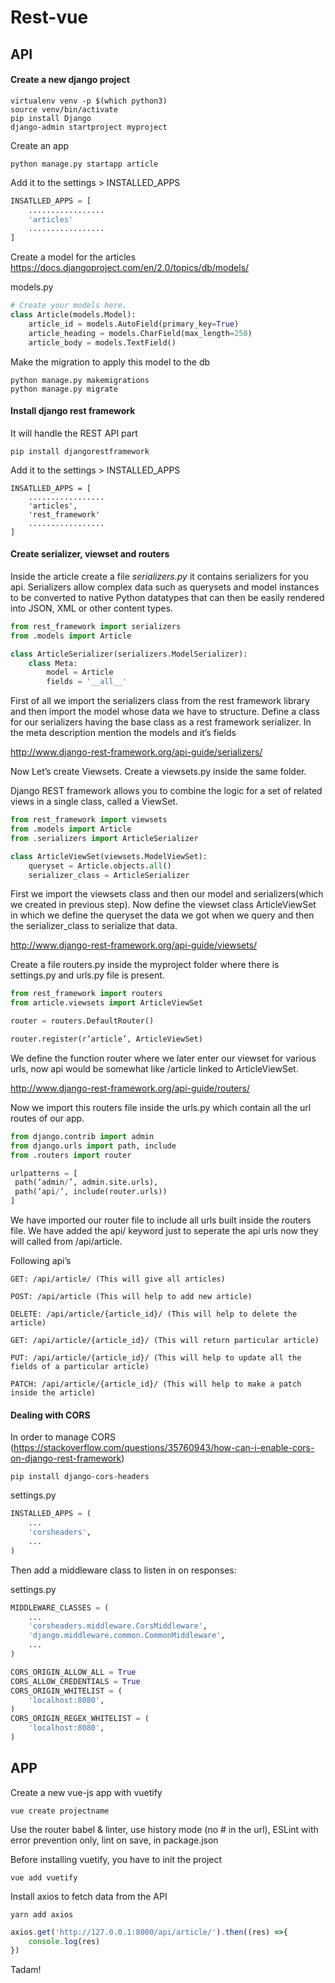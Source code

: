 # Rest-vue

## API

#### Create a new django project
```
virtualenv venv -p $(which python3)
source venv/bin/activate
pip install Django
django-admin startproject myproject
```

Create an app
```
python manage.py startapp article
```

Add it to the settings > INSTALLED_APPS
```python
INSATLLED_APPS = [
    .................
    'articles'
    .................
]
```

Create a model for the articles
https://docs.djangoproject.com/en/2.0/topics/db/models/

models.py
```python
# Create your models here.
class Article(models.Model):
    article_id = models.AutoField(primary_key=True)
    article_heading = models.CharField(max_length=250)
    article_body = models.TextField()
```

Make the migration to apply this model to the db

```
python manage.py makemigrations
python manage.py migrate
```

#### Install django rest framework 
It will handle the REST API part

```
pip install djangorestframework
```

Add it to the settings > INSTALLED_APPS

```
INSATLLED_APPS = [
    .................
    'articles',
    'rest_framework'
    .................
]
```
#### Create serializer, viewset and routers
Inside the article create a file *serializers.py* it contains serializers for you api. Serializers allow complex data such as querysets and model instances to be converted to native Python datatypes that can then be easily rendered into JSON, XML or other content types.

```python
from rest_framework import serializers
from .models import Article

class ArticleSerializer(serializers.ModelSerializer):
    class Meta:
        model = Article
        fields = '__all__'
```
First of all we import the serializers class from the rest framework library and then import the model whose data we have to structure. Define a class for our serializers having the base class as a rest framework serializer. In the meta description mention the models and it’s fields

http://www.django-rest-framework.org/api-guide/serializers/

Now Let’s create Viewsets. Create a viewsets.py inside the same folder.

Django REST framework allows you to combine the logic for a set of related views in a single class, called a ViewSet.

```python
from rest_framework import viewsets
from .models import Article
from .serializers import ArticleSerializer

class ArticleViewSet(viewsets.ModelViewSet):
    queryset = Article.objects.all()
    serializer_class = ArticleSerializer
```

First we import the viewsets class and then our model and serializers(which we created in previous step). Now define the viewset class ArticleViewSet in which we define the queryset the data we got when we query and then the serializer_class to serialize that data.

http://www.django-rest-framework.org/api-guide/viewsets/


Create a file routers.py inside the myproject folder where there is settings.py and urls.py file is present.

```python
from rest_framework import routers
from article.viewsets import ArticleViewSet

router = routers.DefaultRouter()

router.register(r’article’, ArticleViewSet)
```
We define the function router where we later enter our viewset for various urls, now api would be somewhat like /article linked to ArticleViewSet.

http://www.django-rest-framework.org/api-guide/routers/

Now we import this routers file inside the urls.py which contain all the url routes of our app.

```python
from django.contrib import admin
from django.urls import path, include
from .routers import router

urlpatterns = [
 path(‘admin/’, admin.site.urls),
 path(‘api/’, include(router.urls))
]
```

We have imported our router file to include all urls built inside the routers file. We have added the api/ keyword just to seperate the api urls now they will called from /api/article.


Following api’s
```
GET: /api/article/ (This will give all articles)

POST: /api/article (This will help to add new article)

DELETE: /api/article/{article_id}/ (This will help to delete the article)

GET: /api/article/{article_id}/ (This will return particular article)

PUT: /api/article/{article_id}/ (This will help to update all the fields of a particular article)

PATCH: /api/article/{article_id}/ (This will help to make a patch inside the article)
```

#### Dealing with CORS

In order to manage CORS (https://stackoverflow.com/questions/35760943/how-can-i-enable-cors-on-django-rest-framework)

```
pip install django-cors-headers
```

settings.py
```python
INSTALLED_APPS = (
    ...
    'corsheaders',
    ...
)
```

Then add a middleware class to listen in on responses:

settings.py
```python
MIDDLEWARE_CLASSES = (
    ...
    'corsheaders.middleware.CorsMiddleware',  
    'django.middleware.common.CommonMiddleware',  
    ...
)

CORS_ORIGIN_ALLOW_ALL = True
CORS_ALLOW_CREDENTIALS = True
CORS_ORIGIN_WHITELIST = (
    'localhost:8080',
)
CORS_ORIGIN_REGEX_WHITELIST = (
    'localhost:8080',
)
```



## APP
Create a new vue-js app with vuetify

```
vue create projectname
```

Use the router babel & linter, use history mode (no # in the url), ESLint with error prevention only, lint on save, in package.json

Before installing vuetify, you have to init the project 

```
vue add vuetify
```

Install axios to fetch data from the API

```
yarn add axios
```


```js
axios.get('http://127.0.0.1:8000/api/article/').then((res) =>{      
    console.log(res)
})
```
Tadam!